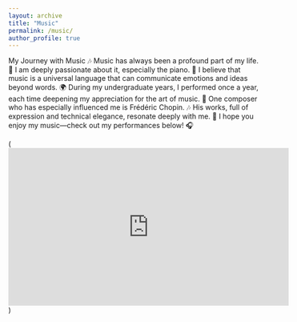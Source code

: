 ```yaml
---
layout: archive
title: "Music"
permalink: /music/
author_profile: true
---
```



My Journey with Music 🎶
Music has always been a profound part of my life. 🎼 I am deeply passionate about it, especially the piano. 
🎹 I believe that music is a universal language that can communicate emotions and ideas beyond words. 
🌍 During my undergraduate years, I performed once a year, each time deepening my appreciation for the art of music. 
🎤 One composer who has especially influenced me is Frédéric Chopin. 🎶 
His works, full of expression and technical elegance, resonate deeply with me. 🎵 
I hope you enjoy my music—check out my performances below! 🎧


(<iframe width="560" height="315" src="https://www.youtube.com/embed/1w7OgIMMRc4" frameborder="0" allow="accelerometer; autoplay; clipboard-write; encrypted-media; gyroscope; picture-in-picture" allowfullscreen></iframe>)



[//]: # (## Performances)

[//]: # (Uploading.......)

[//]: # ()
[//]: # ([//]: # &#40;Youtube video embed&#41;)
[//]: # ()
[//]: # (Chopin – "Revolutionary" Etude Op.10 No.12)

[//]: # ()
[//]: # ()
[//]: # (&#40;<iframe width="560" height="315" src="https://www.youtube.com/embed/1w7OgIMMRc4" frameborder="0" allow="accelerometer; autoplay; clipboard-write; encrypted-media; gyroscope; picture-in-picture" allowfullscreen></iframe>&#41;)

[//]: # ()
[//]: # ()
[//]: # (&#40;<iframe width="560" height="315" src="https://www.youtube.com/watch?v=v_5i2BeGnDY" frameborder="0" allow="accelerometer; autoplay; clipboard-write; encrypted-media; gyroscope; picture-in-picture" allowfullscreen></iframe>&#41;)

[//]: # ()
[//]: # ()
[//]: # (<iframe width="560" height="200" src="https://youtu.be/XgsGGEtzoWQ" frameborder="0" allow="accelerometer; autoplay; clipboard-write; encrypted-media; gyroscope; picture-in-picture" allowfullscreen></iframe>)

[//]: # ()
[//]: # ()
[//]: # (---)

[//]: # ()
[//]: # (Chopin: Waltz in C sharp minor, op.10 no.12 Veronica Yen &#40;Revolutionary Etude&#41;)

[//]: # ()
[//]: # (<iframe width="560" height="200" src="https://youtu.be/Mwau3yRSbIQ" frameborder="0" allow="accelerometer; autoplay; clipboard-write; encrypted-media; gyroscope; picture-in-picture" allowfullscreen></iframe>)

[//]: # ()
[//]: # (---)

[//]: # ()
[//]: # (Sonatina - 9 Years Old XD &#40;2010&#41;)

[//]: # ()
[//]: # (<iframe width="560" height="200" src="https://www.youtube.com/watch?v=v_5i2BeGnDY" frameborder="0" allow="accelerometer; autoplay; clipboard-write; encrypted-media; gyroscope; picture-in-picture" allowfullscreen></iframe>)

[//]: # ()
[//]: # ()
[//]: # (---)

[//]: # ()
[//]: # (youtube video:)

[//]: # ()
[//]: # ([![IndexPen]&#40;https://img.youtube.com/vi/k_DA7Dgi5KY/0.jpg&#41;]&#40;https://www.youtube.com/watch?v=k_DA7Dgi5KY&t=8s&#41;)

[//]: # ()
[//]: # ()
[//]: # ()
[//]: # (<iframe width="560" height="200" src="https://www.youtube.com/watch?v=k_DA7Dgi5KY&t=8s" frameborder="0" allow="accelerometer; autoplay; clipboard-write; encrypted-media; gyroscope; picture-in-picture" allowfullscreen></iframe>)

[//]: # ()






